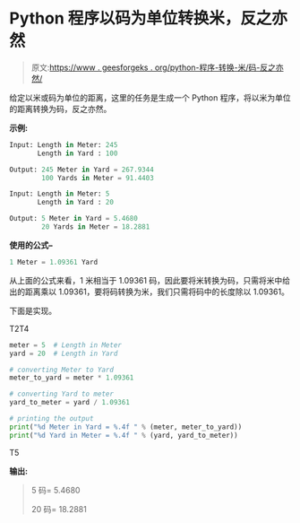 # Python 程序以码为单位转换米，反之亦然

> 原文:[https://www . geesforgeks . org/python-程序-转换-米/码-反之亦然/](https://www.geeksforgeeks.org/python-program-to-convert-meters-in-yards-and-vice-versa/)

给定以米或码为单位的距离，这里的任务是生成一个 Python 程序，将以米为单位的距离转换为码，反之亦然。

**示例:**

```py
Input: Length in Meter: 245
       Length in Yard : 100

Output: 245 Meter in Yard = 267.9344 
        100 Yards in Meter = 91.4403

Input: Length in Meter: 5
       Length in Yard : 20

Output: 5 Meter in Yard = 5.4680 
        20 Yards in Meter = 18.2881
```

**使用的公式–**

```py
1 Meter = 1.09361 Yard
```

从上面的公式来看，1 米相当于 1.09361 码，因此要将米转换为码，只需将米中给出的距离乘以 1.09361，要将码转换为米，我们只需将码中的长度除以 1.09361。

下面是实现。

T2T4

```py
meter = 5  # Length in Meter
yard = 20  # Length in Yard

# converting Meter to Yard
meter_to_yard = meter * 1.09361

# converting Yard to meter
yard_to_meter = yard / 1.09361

# printing the output
print("%d Meter in Yard = %.4f " % (meter, meter_to_yard))
print("%d Yard in Meter = %.4f " % (yard, yard_to_meter))
```

T5

**输出:**

> 5 码= 5.4680
> 
> 20 码= 18.2881